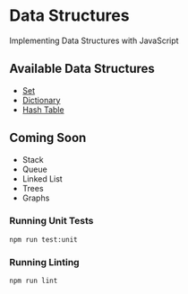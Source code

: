# Data Structures

Implementing Data Structures with JavaScript

## Available Data Structures

- [Set](./lib/Set)
- [Dictionary](./lib/Dictionary)
- [Hash Table](./lib/HashTable)

## Coming Soon

- Stack
- Queue
- Linked List
- Trees
- Graphs

### Running Unit Tests

`npm run test:unit`

### Running Linting

`npm run lint`
